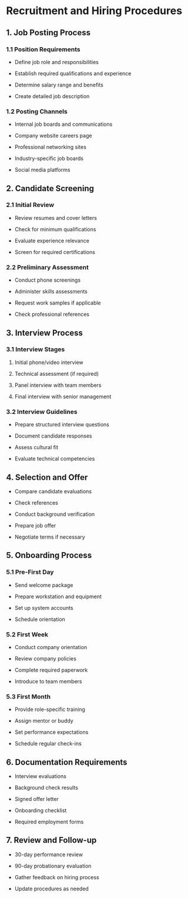 # Recruitment and Hiring Procedures

## 1. Job Posting Process

### 1.1 Position Requirements

- Define job role and responsibilities

- Establish required qualifications and experience

- Determine salary range and benefits

- Create detailed job description

### 1.2 Posting Channels

- Internal job boards and communications

- Company website careers page

- Professional networking sites

- Industry-specific job boards

- Social media platforms

## 2. Candidate Screening

### 2.1 Initial Review

- Review resumes and cover letters

- Check for minimum qualifications

- Evaluate experience relevance

- Screen for required certifications

### 2.2 Preliminary Assessment

- Conduct phone screenings

- Administer skills assessments

- Request work samples if applicable

- Check professional references

## 3. Interview Process

### 3.1 Interview Stages

1. Initial phone/video interview

1. Technical assessment (if required)

1. Panel interview with team members

1. Final interview with senior management

### 3.2 Interview Guidelines

- Prepare structured interview questions

- Document candidate responses

- Assess cultural fit

- Evaluate technical competencies

## 4. Selection and Offer

- Compare candidate evaluations

- Check references

- Conduct background verification

- Prepare job offer

- Negotiate terms if necessary

## 5. Onboarding Process

### 5.1 Pre-First Day

- Send welcome package

- Prepare workstation and equipment

- Set up system accounts

- Schedule orientation

### 5.2 First Week

- Conduct company orientation

- Review company policies

- Complete required paperwork

- Introduce to team members

### 5.3 First Month

- Provide role-specific training

- Assign mentor or buddy

- Set performance expectations

- Schedule regular check-ins

## 6. Documentation Requirements

- Interview evaluations

- Background check results

- Signed offer letter

- Onboarding checklist

- Required employment forms

## 7. Review and Follow-up

- 30-day performance review

- 90-day probationary evaluation

- Gather feedback on hiring process

- Update procedures as needed